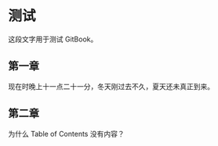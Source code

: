 # 测试


这段文字用于测试 GitBook。

## 第一章


现在时晚上十一点二十一分，冬天刚过去不久，夏天还未真正到来。

## 第二章

为什么 Table of Contents 没有内容？